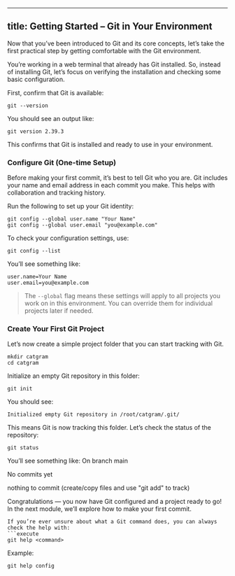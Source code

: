 
---
title: Getting Started – Git in Your Environment
---

Now that you’ve been introduced to Git and its core concepts, let’s take the first practical step by getting comfortable with the Git environment.

You’re working in a web terminal that already has Git installed. So, instead of installing Git, let’s focus on verifying the installation and checking some basic configuration.

First, confirm that Git is available:

```execute
git --version
```
You should see an output like:

```
git version 2.39.3
```
This confirms that Git is installed and ready to use in your environment.

### Configure Git (One-time Setup) ###
Before making your first commit, it’s best to tell Git who you are. Git includes your name and email address in each commit you make. This helps with collaboration and tracking history.

Run the following to set up your Git identity:
```execute
git config --global user.name "Your Name"
git config --global user.email "you@example.com"
```
To check your configuration settings, use:
```
git config --list
```
You’ll see something like:
```
user.name=Your Name
user.email=you@example.com
```
> The `--global` flag means these settings will apply to all projects you work on in this environment. You can override them for individual projects later if needed.

### Create Your First Git Project ###
Let’s now create a simple project folder that you can start tracking with Git.

```execute
mkdir catgram
cd catgram
```
Initialize an empty Git repository in this folder:
```execute
git init
```
You should see:
```
Initialized empty Git repository in /root/catgram/.git/
```
This means Git is now tracking this folder.
Let’s check the status of the repository:
```execute
git status
```
You’ll see something like:
On branch main

No commits yet

nothing to commit (create/copy files and use "git add" to track)

Congratulations — you now have Git configured and a project ready to go! In the next module, we’ll explore how to make your first commit.
```
If you’re ever unsure about what a Git command does, you can always check the help with:
```execute
git help <command>
```
Example:
```execute
git help config
```





